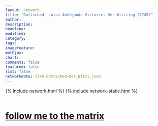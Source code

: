```yaml
---
layout: network
title: "Gottsched, Luise Adelgunde Victorie: Der Witzling (1745)"
author:
description:
headline:
modified:
category:
tags: 
imagefeature: 
mathjax: 
chart: 
comments: false
featured: false
list: false
networkdata: 1745-Gottsched-Der_Witzl.json
---
```

{% include network.html %}
{% include network-static.html %}
<div class="row">
  <div class="small-5 small-centered columns"><a href="/matrix395"><h1>follow me to the matrix</h1></a>
</div>
</div>
